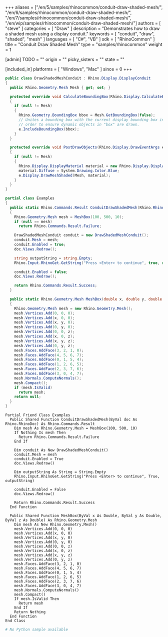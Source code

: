 +++
aliases = ["/en/5/samples/rhinocommon/conduit-draw-shaded-mesh/", "/en/6/samples/rhinocommon/conduit-draw-shaded-mesh/", "/en/7/samples/rhinocommon/conduit-draw-shaded-mesh/", "/en/wip/samples/rhinocommon/conduit-draw-shaded-mesh/"]
authors = [ "steve" ]
categories = [ "Draw" ]
description = "Demonstrates how to draw a shaded mesh using a display conduit."
keywords = [ "conduit", "draw", "shaded", "mesh" ]
languages = [ "C#", "VB" ]
sdk = [ "RhinoCommon" ]
title = "Conduit Draw Shaded Mesh"
type = "samples/rhinocommon"
weight = 1

[admin]
TODO = ""
origin = ""
picky_sisters = ""
state = ""

[included_in]
platforms = [ "Windows", "Mac" ]
since = 0
+++

<div class="codetab-content" id="cs">

```cs
public class DrawShadedMeshConduit : Rhino.Display.DisplayConduit
{
  public Rhino.Geometry.Mesh Mesh { get; set; }

  protected override void CalculateBoundingBox(Rhino.Display.CalculateBoundingBoxEventArgs e)
  {
    if (null != Mesh)
    {
      Rhino.Geometry.BoundingBox bbox = Mesh.GetBoundingBox(false);
      // Unites a bounding box with the current display bounding box in
      // order to ensure dynamic objects in "box" are drawn.
      e.IncludeBoundingBox(bbox);
    }
  }

  protected override void PostDrawObjects(Rhino.Display.DrawEventArgs e)
  {
    if (null != Mesh)
    {
      Rhino.Display.DisplayMaterial material = new Rhino.Display.DisplayMaterial();
      material.Diffuse = System.Drawing.Color.Blue;
      e.Display.DrawMeshShaded(Mesh, material);
    }
  }
}

partial class Examples
{
  public static Rhino.Commands.Result ConduitDrawShadedMesh(Rhino.RhinoDoc doc)
  {
    Rhino.Geometry.Mesh mesh = MeshBox(100, 500, 10);
    if (null == mesh)
      return Rhino.Commands.Result.Failure;

    DrawShadedMeshConduit conduit = new DrawShadedMeshConduit();
    conduit.Mesh = mesh;
    conduit.Enabled = true;
    doc.Views.Redraw();

    string outputString = string.Empty;
    Rhino.Input.RhinoGet.GetString("Press <Enter> to continue", true, ref outputString);

    conduit.Enabled = false;
    doc.Views.Redraw();

    return Rhino.Commands.Result.Success;
  }

  public static Rhino.Geometry.Mesh MeshBox(double x, double y, double z)
  {
    Rhino.Geometry.Mesh mesh = new Rhino.Geometry.Mesh();
    mesh.Vertices.Add(0, 0, 0);
    mesh.Vertices.Add(x, 0, 0);
    mesh.Vertices.Add(x, y, 0);
    mesh.Vertices.Add(0, y, 0);
    mesh.Vertices.Add(0, 0, z);
    mesh.Vertices.Add(x, 0, z);
    mesh.Vertices.Add(x, y, z);
    mesh.Vertices.Add(0, y, z);
    mesh.Faces.AddFace(3, 2, 1, 0);
    mesh.Faces.AddFace(4, 5, 6, 7);
    mesh.Faces.AddFace(0, 1, 5, 4);
    mesh.Faces.AddFace(1, 2, 6, 5);
    mesh.Faces.AddFace(2, 3, 7, 6);
    mesh.Faces.AddFace(3, 0, 4, 7);
    mesh.Normals.ComputeNormals();
    mesh.Compact();
    if (mesh.IsValid)
      return mesh;
    return null;
  }
}
```

</div>


<div class="codetab-content" id="vb">

```vbnet
Partial Friend Class Examples
  Public Shared Function ConduitDrawShadedMesh(ByVal doc As Rhino.RhinoDoc) As Rhino.Commands.Result
	Dim mesh As Rhino.Geometry.Mesh = MeshBox(100, 500, 10)
	If Nothing Is mesh Then
	  Return Rhino.Commands.Result.Failure
	End If

	Dim conduit As New DrawShadedMeshConduit()
	conduit.Mesh = mesh
	conduit.Enabled = True
	doc.Views.Redraw()

	Dim outputString As String = String.Empty
	Rhino.Input.RhinoGet.GetString("Press <Enter> to continue", True, outputString)

	conduit.Enabled = False
	doc.Views.Redraw()

	Return Rhino.Commands.Result.Success
  End Function

  Public Shared Function MeshBox(ByVal x As Double, ByVal y As Double, ByVal z As Double) As Rhino.Geometry.Mesh
	Dim mesh As New Rhino.Geometry.Mesh()
	mesh.Vertices.Add(0, 0, 0)
	mesh.Vertices.Add(x, 0, 0)
	mesh.Vertices.Add(x, y, 0)
	mesh.Vertices.Add(0, y, 0)
	mesh.Vertices.Add(0, 0, z)
	mesh.Vertices.Add(x, 0, z)
	mesh.Vertices.Add(x, y, z)
	mesh.Vertices.Add(0, y, z)
	mesh.Faces.AddFace(3, 2, 1, 0)
	mesh.Faces.AddFace(4, 5, 6, 7)
	mesh.Faces.AddFace(0, 1, 5, 4)
	mesh.Faces.AddFace(1, 2, 6, 5)
	mesh.Faces.AddFace(2, 3, 7, 6)
	mesh.Faces.AddFace(3, 0, 4, 7)
	mesh.Normals.ComputeNormals()
	mesh.Compact()
	If mesh.IsValid Then
	  Return mesh
	End If
	Return Nothing
  End Function
End Class
```

</div>


<div class="codetab-content" id="py">

```python
# No Python sample available
```

</div>

